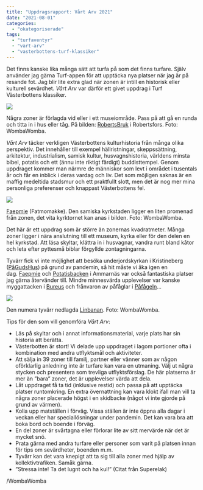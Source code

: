 ```yaml
---
title: "Uppdragsrapport: Vårt Arv 2021"
date: "2021-08-01"
categories: 
  - "okategoriserade"
tags: 
  - "turfaventyr"
  - "vart-arv"
  - "vasterbottens-turf-klassiker"
---
```


Det finns kanske lika många sätt att turfa på som det finns turfare. Själv använder jag gärna Turf-appen för att upptäcka nya platser när jag är på resande fot. Jag blir lite extra glad när zonen är intill en historisk eller kulturell sevärdhet. _Vårt Arv_ var därför ett givet uppdrag i Turf Västerbottens klassiker.

![](http://www.turfvasterbotten.se/wp-content/uploads/2021/08/robertsbruk.jpg?w=1024)

Några zoner är förlagda vid eller i ett museiområde. Pass på att gå en runda och titta in i hus eller tåg. På bilden: [RobertsBruk](https://turfgame.com/map/RobertsBruk) i Robertsfors. Foto: WombaWomba.

_Vårt Arv_ täcker verkligen Västerbottens kulturhistoria från många olika perspektiv. Det innehåller till exempel hällristningar, skeppssättning, arkitektur, industrialism, samisk kultur, husvagnshistoria, världens minsta bibel, potatis och ett (ännu inte riktigt färdigt) buddisttempel. Genom uppdraget kommer man närmre de människor som levt i området i tusentals år och får en inblick i deras vardag och liv. Det som möjligen saknas är en maffig medeltida stadsmur och ett praktfullt slott, men det är nog mer mina personliga preferenser och knappast Västerbottens fel. 

![](http://www.turfvasterbotten.se/wp-content/uploads/2021/08/faepmi.jpg?w=1024)

[Faepmie](https://turfgame.com/map/Faepmie) (Fatmomakke). Den samiska kyrkstaden ligger en liten promenad från zonen, det vita kyrktornet kan anas i bilden. Foto: WombaWomba.

Det här är ett uppdrag som är större än zonernas kvadratmeter. Många zoner ligger i nära anslutning till ett museum, kyrka eller för den delen en hel kyrkstad. Att läsa skyltar, klättra in i husvagnar, vandra runt bland kåtor och leta efter pyttesmå biblar förgyllde zontagningarna.

Tyvärr fick vi inte möjlighet att besöka underjordskyrkan i Kristineberg ([PåGudsHus](https://turfgame.com/map/P%C3%A5GudsHus)) på grund av pandemin, så hit måste vi åka igen en dag. [Faepmie](https://turfgame.com/map/Faepmie) och [Potatisbacken](https://turfgame.com/map/Potatisbacken) i Ammarnäs var också fantastiska platser jag gärna återvänder till. Mindre minnesvärda upplevelser var kanske myggattacken i [Bureus](https://turfgame.com/map/Bureus) och frånvaron av påfåglar i [Påfågeln](https://turfgame.com/map/P%C3%A5f%C3%A5geln)…

![](http://www.turfvasterbotten.se/wp-content/uploads/2021/08/hytter.jpg?w=1024)

Den numera tyvärr nedlagda [Linbanan](https://turfgame.com/map/Linbanan). Foto: WombaWomba.

Tips för den som vill genomföra _Vårt Arv_:

- Läs på skyltar och i annat informationsmaterial, varje plats har sin historia att berätta.
- Västerbotten är stort! Vi delade upp uppdraget i lagom portioner ofta i kombination med andra utflyktsmål och aktiviteter.
- Att sälja in 39 zoner till familj, partner eller vänner som av någon oförklarlig anledning inte är turfare kan vara en utmaning. Välj ut några stycken och presentera som trevliga utflyktsförslag. De här platserna är mer än ”bara” zoner, det är upplevelser värda att dela.
- Låt uppdraget få ta tid (inklusive restid) och passa på att upptäcka platser runtomkring. En extra övernattning kan vara klokt ifall man vill ta några zoner placerade högst i en skidbacke (något vi inte gjorde på grund av värmen).
- Kolla upp matställen i förväg. Vissa ställen är inte öppna alla dagar i veckan eller har speciallösningar under pandemin. Det kan vara bra att boka bord och boende i förväg.
- En del zoner är svårtagna eller förlorar lite av sitt mervärde när det är mycket snö.
- Prata gärna med andra turfare eller personer som varit på platsen innan för tips om sevärdheter, boenden m.m.
- Tyvärr kan det vara knepigt att ta sig till alla zoner med hjälp av kollektivtrafiken. Samåk gärna.
- ”Stressa inte! Ta det lugnt och ha kul!” (Citat från Superelak)

/WombaWomba
